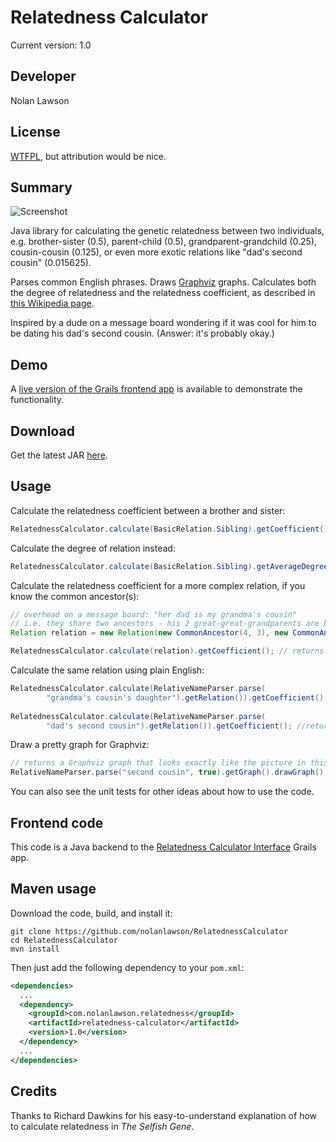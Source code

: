 Relatedness Calculator
=========================

Current version: 1.0

Developer
-----------

Nolan Lawson

License
-----------

[WTFPL][1], but attribution would be nice.

Summary
------------

![Screenshot][5]

Java library for calculating the genetic relatedness between two individuals, e.g. brother-sister (0.5), 
parent-child (0.5), grandparent-grandchild (0.25), cousin-cousin (0.125), or even more exotic relations
like "dad's second cousin" (0.015625).

Parses common English phrases.  Draws [Graphviz][7] graphs.
Calculates both the degree of relatedness and the relatedness coefficient, as described 
in [this Wikipedia page][2].

Inspired by a dude on a message board wondering if it was cool for 
him to be dating his dad's second cousin.  (Answer: it's probably okay.)

Demo
-----------

A [live version of the Grails frontend app][3] is available to demonstrate the functionality.

Download
----------

Get the latest JAR [here][6]. 

Usage
----------

Calculate the relatedness coefficient between a brother and sister:


```java
RelatednessCalculator.calculate(BasicRelation.Sibling).getCoefficient(); // returns 0.5
```

Calculate the degree of relation instead:

```java
RelatednessCalculator.calculate(BasicRelation.Sibling).getAverageDegree(); // returns 2.0
```

Calculate the relatedness coefficient for a more complex relation, if you know the common ancestor(s):

```java
// overhead on a message board: "her dad is my grandma's cousin"
// i.e. they share two ancestors - his 2 great-great-grandparents are her 2 great-grandparents
Relation relation = new Relation(new CommonAncestor(4, 3), new CommonAncestor(4, 3));

RelatednessCalculator.calculate(relation).getCoefficient(); // returns 0.015625
```

Calculate the same relation using plain English:

```java
RelatednessCalculator.calculate(RelativeNameParser.parse(
        "grandma's cousin's daughter").getRelation()).getCoefficient(); // returns 0.015625
        
RelatednessCalculator.calculate(RelativeNameParser.parse(
        "dad's second cousin").getRelation()).getCoefficient(); //returns 0.015625
```

Draw a pretty graph for Graphviz:

```java
// returns a Graphviz graph that looks exactly like the picture in this README above
RelativeNameParser.parse("second cousin", true).getGraph().drawGraph();
```

You can also see the unit tests for other ideas about how to use the code.

Frontend code
--------------

This code is a Java backend to the [Relatedness Calculator Interface][4] Grails app.

Maven usage
-----------

Download the code, build, and install it:

```
git clone https://github.com/nolanlawson/RelatednessCalculator
cd RelatednessCalculator
mvn install
```

Then just add the following dependency to your ```pom.xml```:

```xml
<dependencies>
  ...
  <dependency>
    <groupId>com.nolanlawson.relatedness</groupId>
  	<artifactId>relatedness-calculator</artifactId>
  	<version>1.0</version>
  </dependency>
  ...
</dependencies>
```

Credits
-----------
Thanks to Richard Dawkins for his easy-to-understand explanation of how to calculate relatedness
in _The Selfish Gene_.


[1]: http://sam.zoy.org/wtfpl/
[2]: http://en.wikipedia.org/wiki/Coefficient_of_relationship
[3]: http://apps.nolanlawson.com/relatedness-calculator/
[4]: https://github.com/nolanlawson/RelatednessCalculatorInterface
[5]: http://nolanwlawson.files.wordpress.com/2011/04/relatedness_calculator_version_2.png?w=600
[6]: http://nolanlawson.s3.amazonaws.com/dist/com.nolanlawson.relatedness/release/1.0/relatedness-calculator-1.0.jar
[7]: http://www.graphviz.org/
